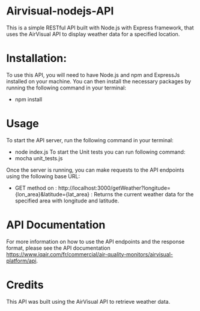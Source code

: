 # Airvisual-nodejs-API

This is a simple RESTful API built with Node.js with Express framework, that uses the AirVisual API to display weather data for a specified location.

# Installation:

To use this API, you will need to have Node.js and npm and ExpressJs installed on your machine. You can then install the necessary packages by running the following command in your terminal:
  - npm install
 
# Usage
To start the API server, run the following command in your terminal:
  - node index.js
To start the Unit tests you can run following command:
  - mocha unit_tests.js

Once the server is running, you can make requests to the API endpoints using the following base URL:
  - GET method on : http://localhost:3000/getWeather?longitude={lon_area}&latitude={lat_area} : Returns the current weather data for the specified area with longitude and latitude.
  
# API Documentation
For more information on how to use the API endpoints and the response format, please see the API documentation https://www.iqair.com/fr/commercial/air-quality-monitors/airvisual-platform/api.

# Credits
This API was built using the AirVisual API to retrieve weather data.
